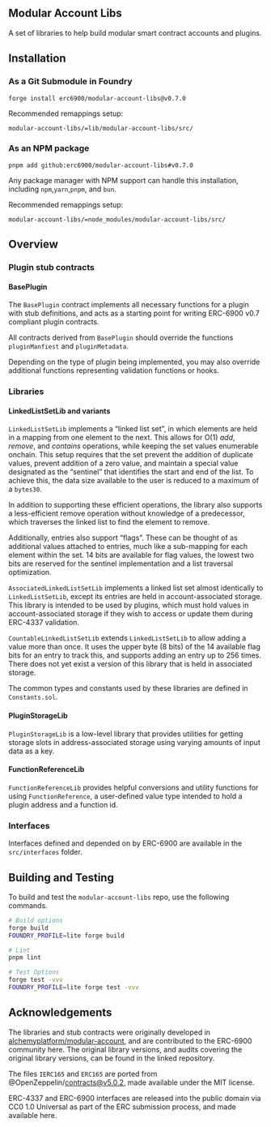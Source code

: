 ## Modular Account Libs

A set of libraries to help build modular smart contract accounts and plugins.

## Installation

### As a Git Submodule in Foundry

```
forge install erc6900/modular-account-libs@v0.7.0
```

Recommended remappings setup:
```plaintext
modular-account-libs/=lib/modular-account-libs/src/
```

### As an NPM package

```
pnpm add github:erc6900/modular-account-libs#v0.7.0
```

Any package manager with NPM support can handle this installation, including `npm`,`yarn`,`pnpm`, and `bun`.

Recommended remappings setup:
```plaintext
modular-account-libs/=node_modules/modular-account-libs/src/
```

## Overview

### Plugin stub contracts

#### BasePlugin

The `BasePlugin` contract implements all necessary functions for a plugin with stub definitions, and acts as a starting point for writing ERC-6900 v0.7 compliant plugin contracts.

All contracts derived from `BasePlugin` should override the functions `pluginManfiest` and `pluginMetadata`.

Depending on the type of plugin being implemented, you may also override additional functions representing validation functions or hooks.

### Libraries

#### LinkedListSetLib and variants

`LinkedListSetLib` implements a “linked list set”, in which elements are held in a mapping from one element to the next. This allows for O(1) _add_, _remove_, and _contains_ operations, while keeping the set values enumerable onchain. This setup requires that the set prevent the addition of duplicate values, prevent addition of a zero value, and maintain a special value designated as the “sentinel” that identifies the start and end of the list. To achieve this, the data size available to the user is reduced to a maximum of a `bytes30`.

In addition to supporting these efficient operations, the library also supports a less-efficient remove operation without knowledge of a predecessor, which traverses the linked list to find the element to remove.

Additionally, entries also support “flags”. These can be thought of as additional values attached to entries, much like a sub-mapping for each element within the set. 14 bits are available for flag values, the lowest two bits are reserved for the sentinel implementation and a list traversal optimization.

`AssociatedLinkedListSetLib` implements a linked list set almost identically to `LinkedListSetLib`, except its entries are held in account-associated storage. This library is intended to be used by plugins, which must hold values in account-associated storage if they wish to access or update them during ERC-4337 validation.

`CountableLinkedListSetLib` extends `LinkedListSetLib` to allow adding a value more than once. It uses the upper byte (8 bits) of the 14 available flag bits for an entry to track this, and supports adding an entry up to 256 times. There does not yet exist a version of this library that is held in associated storage.

The common types and constants used by these libraries are defined in `Constants.sol`.

#### PluginStorageLib

`PluginStorageLib` is a low-level library that provides utilities for getting storage slots in address-associated storage using varying amounts of input data as a key.

#### FunctionReferenceLib

`FunctionReferenceLib` provides helpful conversions and utility functions for using `FunctionReference`, a user-defined value type intended to hold a plugin address and a function id.

### Interfaces

Interfaces defined and depended on by ERC-6900 are available in the `src/interfaces` folder.

## Building and Testing

To build and test the `modular-account-libs` repo, use the following commands.

```bash
# Build options
forge build
FOUNDRY_PROFILE=lite forge build

# Lint
pnpm lint

# Test Options
forge test -vvv
FOUNDRY_PROFILE=lite forge test -vvv
```

## Acknowledgements

The libraries and stub contracts were originally developed in [alchemyplatform/modular-account](https://github.com/alchemyplatform/modular-account/tree/v1.0.1), and are contributed to the ERC-6900 community here. The original library versions, and audits covering the original library versions, can be found in the linked repository.

The files `IERC165` and `ERC165` are ported from @OpenZeppelin/contracts@v5.0.2, made available under the MIT license.

ERC-4337 and ERC-6900 interfaces are released into the public domain via CC0 1.0 Universal as part of the ERC submission process, and made available here.
